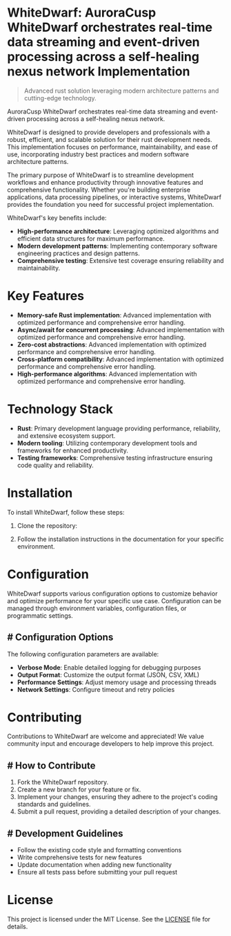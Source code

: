 <!-- fallback_WhiteDwarf_20250805201048_74198 -->

# WhiteDwarf: AuroraCusp WhiteDwarf orchestrates real-time data streaming and event-driven processing across a self-healing nexus network Implementation
> Advanced rust solution leveraging modern architecture patterns and cutting-edge technology.

AuroraCusp WhiteDwarf orchestrates real-time data streaming and event-driven processing across a self-healing nexus network.

WhiteDwarf is designed to provide developers and professionals with a robust, efficient, and scalable solution for their rust development needs. This implementation focuses on performance, maintainability, and ease of use, incorporating industry best practices and modern software architecture patterns.

The primary purpose of WhiteDwarf is to streamline development workflows and enhance productivity through innovative features and comprehensive functionality. Whether you're building enterprise applications, data processing pipelines, or interactive systems, WhiteDwarf provides the foundation you need for successful project implementation.

WhiteDwarf's key benefits include:

* **High-performance architecture**: Leveraging optimized algorithms and efficient data structures for maximum performance.
* **Modern development patterns**: Implementing contemporary software engineering practices and design patterns.
* **Comprehensive testing**: Extensive test coverage ensuring reliability and maintainability.

# Key Features

* **Memory-safe Rust implementation**: Advanced implementation with optimized performance and comprehensive error handling.
* **Async/await for concurrent processing**: Advanced implementation with optimized performance and comprehensive error handling.
* **Zero-cost abstractions**: Advanced implementation with optimized performance and comprehensive error handling.
* **Cross-platform compatibility**: Advanced implementation with optimized performance and comprehensive error handling.
* **High-performance algorithms**: Advanced implementation with optimized performance and comprehensive error handling.

# Technology Stack

* **Rust**: Primary development language providing performance, reliability, and extensive ecosystem support.
* **Modern tooling**: Utilizing contemporary development tools and frameworks for enhanced productivity.
* **Testing frameworks**: Comprehensive testing infrastructure ensuring code quality and reliability.

# Installation

To install WhiteDwarf, follow these steps:

1. Clone the repository:


2. Follow the installation instructions in the documentation for your specific environment.

# Configuration

WhiteDwarf supports various configuration options to customize behavior and optimize performance for your specific use case. Configuration can be managed through environment variables, configuration files, or programmatic settings.

## # Configuration Options

The following configuration parameters are available:

* **Verbose Mode**: Enable detailed logging for debugging purposes
* **Output Format**: Customize the output format (JSON, CSV, XML)
* **Performance Settings**: Adjust memory usage and processing threads
* **Network Settings**: Configure timeout and retry policies

# Contributing

Contributions to WhiteDwarf are welcome and appreciated! We value community input and encourage developers to help improve this project.

## # How to Contribute

1. Fork the WhiteDwarf repository.
2. Create a new branch for your feature or fix.
3. Implement your changes, ensuring they adhere to the project's coding standards and guidelines.
4. Submit a pull request, providing a detailed description of your changes.

## # Development Guidelines

* Follow the existing code style and formatting conventions
* Write comprehensive tests for new features
* Update documentation when adding new functionality
* Ensure all tests pass before submitting your pull request

# License

This project is licensed under the MIT License. See the [LICENSE](https://github.com/QOZU/WhiteDwarf/blob/main/LICENSE) file for details.
